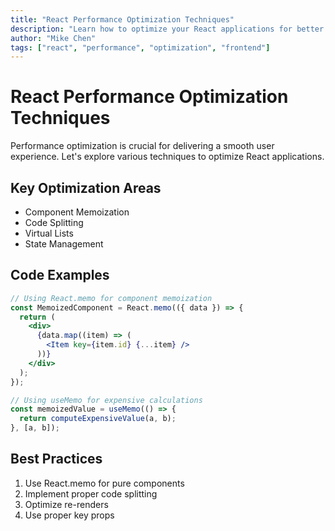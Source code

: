 ```yaml
---
title: "React Performance Optimization Techniques"
description: "Learn how to optimize your React applications for better performance"
author: "Mike Chen"
tags: ["react", "performance", "optimization", "frontend"]
---
```


# React Performance Optimization Techniques

Performance optimization is crucial for delivering a smooth user experience. Let's explore various techniques to optimize React applications.

## Key Optimization Areas

- Component Memoization
- Code Splitting
- Virtual Lists
- State Management

## Code Examples

```jsx
// Using React.memo for component memoization
const MemoizedComponent = React.memo(({ data }) => {
  return (
    <div>
      {data.map((item) => (
        <Item key={item.id} {...item} />
      ))}
    </div>
  );
});

// Using useMemo for expensive calculations
const memoizedValue = useMemo(() => {
  return computeExpensiveValue(a, b);
}, [a, b]);
```

## Best Practices

1. Use React.memo for pure components
2. Implement proper code splitting
3. Optimize re-renders
4. Use proper key props
